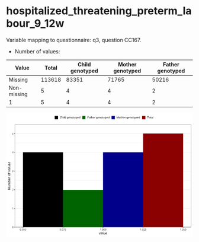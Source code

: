 # hospitalized_threatening_preterm_labour_9_12w
Variable mapping to questionnaire: q3, question CC167.
- Number of values:

| Value | Total | Child genotyped | Mother genotyped | Father genotyped |
| ----- | ----- | --------------- | ---------------- | ---------------- |
| Missing | 113618 | 83351 | 71765 | 50216 |
| Non-missing | 5 | 4 | 4 | 2 |
| 1 | 5 | 4 | 4 | 2 |



![](hospitalized_threatening_preterm_labour_9_12w_n.png)



